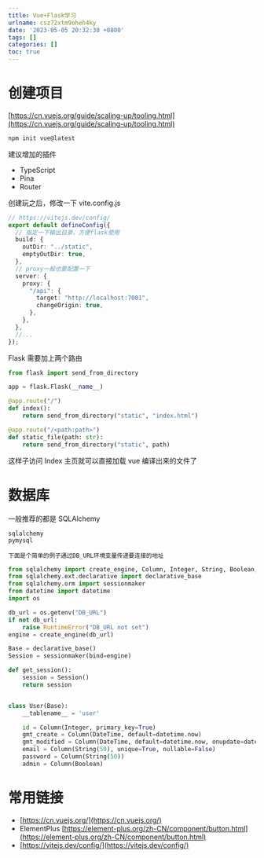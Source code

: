 ```yaml
---
title: Vue+Flask学习
urlname: csz72xtm9oheh4ky
date: '2023-05-05 20:32:30 +0800'
tags: []
categories: []
toc: true
---
```


# 创建项目

[https://cn.vuejs.org/guide/scaling-up/tooling.html](https://cn.vuejs.org/guide/scaling-up/tooling.html)

```bash
npm init vue@latest
```

建议增加的插件

- TypeScript
- Pina
- Router

创建玩之后，修改一下 vite.config.js

```typescript
// https://vitejs.dev/config/
export default defineConfig({
  // 指定一下输出目录，方便flask使用
  build: {
    outDir: "../static",
    emptyOutDir: true,
  },
  // proxy一般也要配置一下
  server: {
    proxy: {
      "/api": {
        target: "http://localhost:7001",
        changeOrigin: true,
      },
    },
  },
  //...
});
```

Flask 需要加上两个路由

```python
from flask import send_from_directory

app = flask.Flask(__name__)

@app.route("/")
def index():
    return send_from_directory("static", "index.html")

@app.route("/<path:path>")
def static_file(path: str):
    return send_from_directory("static", path)
```

这样子访问 Index 主页就可以直接加载 vue 编译出来的文件了

# 数据库

一般推荐的都是 SQLAlchemy

```
sqlalchemy
pymysql
```

    下面是个简单的例子通过DB_URL环境变量传递要连接的地址

```python
from sqlalchemy import create_engine, Column, Integer, String, Boolean, DateTime
from sqlalchemy.ext.declarative import declarative_base
from sqlalchemy.orm import sessionmaker
from datetime import datetime
import os

db_url = os.getenv("DB_URL")
if not db_url:
    raise RuntimeError("DB_URL not set")
engine = create_engine(db_url)

Base = declarative_base()
Session = sessionmaker(bind=engine)

def get_session():
    session = Session()
    return session


class User(Base):
    __tablename__ = 'user'

    id = Column(Integer, primary_key=True)
    gmt_create = Column(DateTime, default=datetime.now)
    gmt_modified = Column(DateTime, default=datetime.now, onupdate=datetime.now)
    email = Column(String(50), unique=True, nullable=False)
    password = Column(String(50))
    admin = Column(Boolean)
```

# 常用链接

- [https://cn.vuejs.org/](https://cn.vuejs.org/)
- ElementPlus [https://element-plus.org/zh-CN/component/button.html](https://element-plus.org/zh-CN/component/button.html)
- [https://vitejs.dev/config/](https://vitejs.dev/config/)
